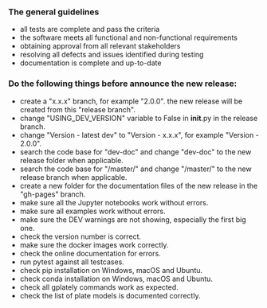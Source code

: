 ### The general guidelines

- all tests are complete and pass the criteria
- the software meets all functional and non-functional requirements
- obtaining approval from all relevant stakeholders
- resolving all defects and issues identified during testing
- documentation is complete and up-to-date

### Do the following things before announce the new release:

- create a "x.x.x" branch, for example "2.0.0". the new release will be created from this "release branch".
- change "USING_DEV_VERSION" variable to False in __init__.py in the release branch.
- change "Version - latest dev" to "Version - x.x.x", for example "Version - 2.0.0".
- search the code base for "dev-doc" and change "dev-doc" to the new release folder when applicable.
- search the code base for "/master/" and change "/master/" to the new release branch when applicable.
- create a new folder for the documentation files of the new release in the "gh-pages" branch.
- make sure all the Jupyter notebooks work without errors.
- make sure all examples work without errors.
- make sure the DEV warnings are not showing, especially the first big one.
- check the version number is correct.
- make sure the docker images work correctly.
- check the online documentation for errors.
- run pytest against all testcases.
- check pip installation on Windows, macOS and Ubuntu.
- check conda installation on Windows, macOS and Ubuntu.
- check all gplately commands work as expected.
- check the list of plate models is documented correctly.